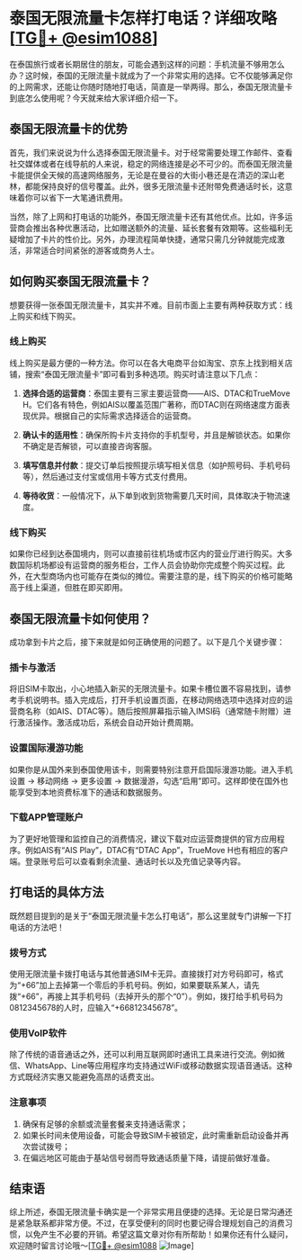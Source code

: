 # 泰国无限流量卡怎样打电话？详细攻略[[TG💪+ @esim1088](https://t.me/s/esim1088)]

在泰国旅行或者长期居住的朋友，可能会遇到这样的问题：手机流量不够用怎么办？这时候，泰国的无限流量卡就成为了一个非常实用的选择。它不仅能够满足你的上网需求，还能让你随时随地打电话，简直是一举两得。那么，泰国无限流量卡到底怎么使用呢？今天就来给大家详细介绍一下。

## 泰国无限流量卡的优势

首先，我们来说说为什么选择泰国无限流量卡。对于经常需要处理工作邮件、查看社交媒体或者在线导航的人来说，稳定的网络连接是必不可少的。而泰国无限流量卡能提供全天候的高速网络服务，无论是在曼谷的大街小巷还是在清迈的深山老林，都能保持良好的信号覆盖。此外，很多无限流量卡还附带免费通话时长，这意味着你可以省下一大笔通讯费用。

当然，除了上网和打电话的功能外，泰国无限流量卡还有其他优点。比如，许多运营商会推出各种优惠活动，比如赠送额外的流量、延长套餐有效期等。这些福利无疑增加了卡片的性价比。另外，办理流程简单快捷，通常只需几分钟就能完成激活，非常适合时间紧张的游客或商务人士。

## 如何购买泰国无限流量卡？

想要获得一张泰国无限流量卡，其实并不难。目前市面上主要有两种获取方式：线上购买和线下购买。

### 线上购买

线上购买是最方便的一种方法。你可以在各大电商平台如淘宝、京东上找到相关店铺，搜索“泰国无限流量卡”即可看到多种选项。购买时请注意以下几点：

1. **选择合适的运营商**：泰国主要有三家主要运营商——AIS、DTAC和TrueMove H。它们各有特色，例如AIS以覆盖范围广著称，而DTAC则在网络速度方面表现优异。根据自己的实际需求选择适合的运营商。
   
2. **确认卡的适用性**：确保所购卡片支持你的手机型号，并且是解锁状态。如果你不确定是否解锁，可以直接咨询客服。

3. **填写信息并付款**：提交订单后按照提示填写相关信息（如护照号码、手机号码等），然后通过支付宝或信用卡等方式支付费用。

4. **等待收货**：一般情况下，从下单到收到货物需要几天时间，具体取决于物流速度。

### 线下购买

如果你已经到达泰国境内，则可以直接前往机场或市区内的营业厅进行购买。大多数国际机场都设有运营商的服务柜台，工作人员会协助你完成整个购买过程。此外，在大型商场内也可能存在类似的摊位。需要注意的是，线下购买的价格可能略高于线上渠道，但胜在即买即用。

## 泰国无限流量卡如何使用？

成功拿到卡片之后，接下来就是如何正确使用的问题了。以下是几个关键步骤：

### 插卡与激活

将旧SIM卡取出，小心地插入新买的无限流量卡。如果卡槽位置不容易找到，请参考手机说明书。插入完成后，打开手机设置页面，在移动网络选项中选择对应的运营商名称（如AIS、DTAC等）。随后按照屏幕指示输入IMSI码（通常随卡附赠）进行激活操作。激活成功后，系统会自动开始计费周期。

### 设置国际漫游功能

如果你是从国外来到泰国使用该卡，则需要特别注意开启国际漫游功能。进入手机设置 -> 移动网络 -> 更多设置 -> 数据漫游，勾选“启用”即可。这样即使在国外也能享受到本地资费标准下的通话和数据服务。

### 下载APP管理账户

为了更好地管理和监控自己的消费情况，建议下载对应运营商提供的官方应用程序。例如AIS有“AIS Play”，DTAC有“DTAC App”，TrueMove H也有相应的客户端。登录账号后可以查看剩余流量、通话时长以及充值记录等内容。

## 打电话的具体方法

既然题目提到的是关于“泰国无限流量卡怎么打电话”，那么这里就专门讲解一下打电话的方法吧！

### 拨号方式

使用无限流量卡拨打电话与其他普通SIM卡无异。直接拨打对方号码即可，格式为“+66”加上去掉第一个零后的手机号码。例如，如果要联系某人，请先拨“+66”，再接上其手机号码（去掉开头的那个“0”）。例如，拨打给手机号码为0812345678的人时，应输入“+66812345678”。

### 使用VoIP软件

除了传统的语音通话之外，还可以利用互联网即时通讯工具来进行交流。例如微信、WhatsApp、Line等应用程序均支持通过WiFi或移动数据实现语音通话。这种方式既经济实惠又能避免高昂的话费支出。

### 注意事项

1. 确保有足够的余额或流量套餐来支持通话需求；
2. 如果长时间未使用设备，可能会导致SIM卡被锁定，此时需重新启动设备并再次尝试拨号；
3. 在偏远地区可能由于基站信号弱而导致通话质量下降，请提前做好准备。

## 结束语

综上所述，泰国无限流量卡确实是一个非常实用且便捷的选择。无论是日常沟通还是紧急联系都非常方便。不过，在享受便利的同时也要记得合理规划自己的消费习惯，以免产生不必要的开销。希望这篇文章对你有所帮助！如果你还有什么疑问，欢迎随时留言讨论哦～[[TG💪+ @esim1088](https://t.me/s/esim1088) ![Image](https://i.postimg.cc/4NQfJmqS/Snipaste-2025-05-13-00-14-12.png)]